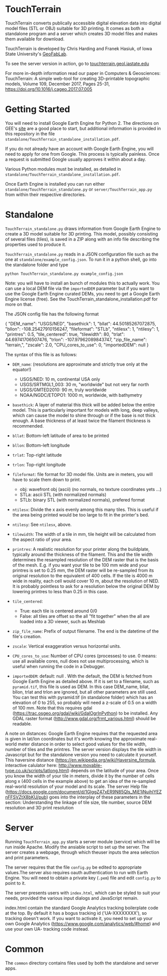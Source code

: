 TouchTerrain
============

TouchTerrain converts publically accessible digital elevation data into digital model files (STL or OBJ) 
suitable for 3D printing. It comes as both a standalone program and a server which creates 3D model files and makes
them available for download.

TouchTerrain is developed by Chris Harding and Franek Hasiuk, of Iowa State
University's [GeoFabLab](http://www.public.iastate.edu/~franek/gfl/gfl.html).

To see the server version in action, go to [touchterrain.geol.iastate.edu](http://touchterrain.geol.iastate.edu) 

For more in-depth information read our paper in Computers & Geosciences:
TouchTerrain: A simple web-tool for creating 3D-printable topographic models, Volume 109, December 2017, Pages 25-31, https://doi.org/10.1016/j.cageo.2017.07.005

Getting Started
===============

You will need to install Google Earth Engine for Python 2. The directions on
GEE's [site](https://developers.google.com/earth-engine/python_install) are a
good place to start, but additional information is provided in this repository
in the file `standalone/TouchTerrain_standalone_installation.pdf`.

If you do not already have an account with Google Earth Engine, you will need to
apply for one from Google. This process is typically painless. Once a request is
submitted Google usually approves it within about a day.

Various Python modules must be installed, as detailed in
`standalone/TouchTerrain_standalone_installation.pdf`.

Once Earth Engine is installed you can run either
`standalone/TouchTerrain_standalone.py`
or
`server/TouchTerrain_app.py`
from within their respective directories.



Standalone
==========

`TouchTerrain_standalone.py` draws information from Google Earth Engine to
create a 3D model suitable for 3D printing. This model, possibly consisting of
several files (tiles), is saved in a ZIP along with an info file describing the
properties used to produce it.

`TouchTerrain_standalone.py` reads in a JSON configuration file such as the one
at `standalone/example_config.json`. To run it in a python shell, go into the standalone folder and type

`python TouchTerrain_standalone.py example_config.json`

Note: you will have to install an bunch of modules this to actually work. You can use a local DEM file via the `importedDEM` parameter but if you want to use the Google Earth Engine curated DEMs, you need to get a Google Earth Engine license (free). See the TouchTerrain_standalone_installation.pdf for more on that.

The JSON config file has the following format

{
"DEM_name": "USGS/NED", 
"basethick": 1, 
"bllat": 44.50185267072875, 
"bllon": -108.25427910156247, 
"fileformat": "STLb", 
"ntilesx": 1, 
"ntilesy": 1, 
"printres": 0.5, 
"tile_centered": true, 
"tilewidth": 80, 
"trlat": 44.69741706507476, 
"trlon": -107.97962089843747, 
"zip_file_name": "terrain,", 
"zscale": 2.0,
"CPU_cores_to_use": 0,
"importedDEM": null
}

The syntax of this file is as follows:

 * `DEM_name`:     (resolutions are approximate and strictly true only at the equator!) 
   * USGS/NED: 10 m, continental USA only
   * USGS/SRTMGL1_003: 30 m, "worldwide" but not very far north
   * USGS/GMTED2010: 90 m, truly worldwide
   * NOAA/NGDC/ETOPO1: 1000 m, worldwide, with bathymetry
 
 * `basethick`:     A layer of material this thick will be added below the 
                    entire model. This is particularly important for models 
                    with long, deep valleys, which can cause the model to shine through or 
                    if the base is not thick enough. A base thickness of at least twice the
                    filament thickness is recommended.

 * `bllat`:         Bottom-left latitude of area to be printed
 * `bllon`:         Bottom-left longitude
 * `trlat`:         Top-right latitude
 * `trlon`:         Top-right longitude

 * `fileformat`: file format for 3D model file. Units are in meters, you will have to scale them down to print.    
   - obj: wavefront obj (ascii)  (no normals, no texture coordinates yets ...)
   - STLa: ascii STL (with normalized normals)
   - STLb: binary STL (with normalized normals), prefered format

 * `ntilesx`:       Divide the x axis evenly among this many tiles. This is
                    useful if the area being printed would be too large to fit
                    in the printer's bed.
 * `ntilesy`:       See `ntilesx`, above.
 
 * `tilewidth`:     The width of a tile in mm, tile height will be calculated from the aspect ratio of your area.

 * `printres`:      A realistic resolution for your printer along the buildplate, typically around the 
                    thickness of the filament. This and the tile width determines the resampled resolution of the DEM 
                    raster that is the basis of the mesh. E.g. if you want your tile to be 100 mm wide and your printres 
                    is set to 0.25 mm, the DEM raster will be re-sampled from its original resolution to 
                    the equivalent of 400 cells.
                    If the tile is 4000 m wide in reality, each cell would cover 10 m, about the resolution of NED.
                    It is probably pointless to ask for a resolution below the original DEM by lowering printres
                    to less than 0.25 in this case.
                  
 * `tile_centered`: 
   * True:  each tile is centered around 0/0
   * False: all tiles are offset so the all "fit together" when the all are loaded into a 3D viewer, such as Meshlab

 * `zip_file_name`: Prefix of output filename. The end is the datetime of the
                    file's creation.

 * `zscale`:        Vertical exaggeration versus horizontal units.
 
 * `CPU_cores_to_use`: Number of CPU cores (processes) to use. 0 means: use all available cores, null does not use multiprocessing, which is useful when running the code in a Debugger.
 
 * `importedDEM`: default: null . With the default, the DEM is fetched from Google Earth Engine as detailed above. If it is set to a filename, such as `pyramid.tif`, this file is used as DEM. In this case DEM_name, bllat, bllon, trlat and trlon are ignored, but all other parameters are still used. You can test this with pyramid.tif (in standalone folder) which has an elevation of 0 to 255, so probably will need a z-scale of 0.5 on a width of 100 mm.  Note that this requires gdal (https://trac.osgeo.org/gdal/wiki/GdalOgrInPython) to be installed. Any GDAL raster format (http://www.gdal.org/frmt_various.html) should be readable.

A note on distances: Google Earth Engine requires that the requested area is given in lat/lon coordinates but it's worth knowing the approximate real-world meter distance in order to select good values for the tile width, number of tiles and the printres. The server version displays the tile width in Javascript but for the standalone version you need to calculate it yourself. This haversine distance (https://en.wikipedia.org/wiki/Haversine_formula, interactive calulator here: http://www.movable-type.co.uk/scripts/latlong.html) depends on the latitude of your area. Once you know the width of your tile in meters, divide it by the number of cells along x (400 cells in the example above) to get an idea of the re-sampled real-world resolution of your model and its scale. The server Help file (https://docs.google.com/document/d/1GlggZ47xER9N85Qls_MiE1jNuihlYEZnFFSVZtX8bKU/pub) goes into the interplay of these parameters in the section: Understanding the linkage of tile size, tile number, source DEM resolution and 3D print resolution




Server
======

Running `TouchTerrain_app.py` starts a server module (service) which will be run inside Apache. Modify the ansiable script to set up the server. The server creates a webpage, through which theuser inputs the area selection and print parameters.

The server requires that the file `config.py` be edited to appropriate values.The server also requires oauth authentication to run with Earth Engine. You will need to obtain a private key (`.pem`) file and edit `config.py` to point to it.

The server presents users with `index.html`, which can be styled to suit your needs, provided the various input dialogs and JavaScript remain.

index.html contain the standard Google Analytics tracking boilerplate code at the top. By default it has a bogus tracking id ('UA-XXXXXXXX'), so tracking doesn't work. If you want to activate it, you need to set up your own Google Analytics (https://www.google.com/analytics/web/#home) and use your own UA- tracking code instead.


Common
======

The `common` directory contains files used by both the standalone and server
apps.
